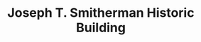 ---
layout: repo
title: "Joseph T. Smitherman Historic Building"
id: 10921
permalink: repos/10921/
---